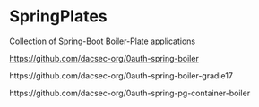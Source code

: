 # SpringPlates
Collection of Spring-Boot Boiler-Plate applications

https://github.com/dacsec-org/0auth-spring-boiler
<p>
https://github.com/dacsec-org/0auth-spring-boiler-gradle17
<p>
https://github.com/dacsec-org/0auth-spring-pg-container-boiler
